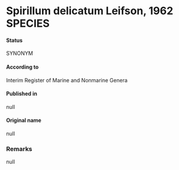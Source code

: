 # Spirillum delicatum Leifson, 1962 SPECIES

#### Status
SYNONYM

#### According to
Interim Register of Marine and Nonmarine Genera

#### Published in
null

#### Original name
null

### Remarks
null